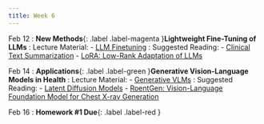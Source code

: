 ```yaml
---
title: Week 6
---
```


Feb 12
: **New Methods**{: .label .label-magenta }**Lightweight Fine-Tuning of LLMs**
: Lecture Material: 
    - [LLM Finetuning](../assets/lectures/L10_finetuning.pdf)
: Suggested Reading: 
    - [Clinical Text Summarization](https://arxiv.org/abs/2309.07430)
    - [LoRA: Low-Rank Adaptation of LLMs](https://arxiv.org/abs/2106.09685)

Feb 14
: **Applications**{: .label .label-green }**Generative Vision-Language Models in Health**
: Lecture Material: 
    - [Generative VLMs](../assets/lectures/L11_generativeVLM.pptx)
: Suggested Reading: 
    - [Latent Diffusion Models](https://arxiv.org/abs/2112.10752)
    - [RoentGen: Vision-Language Foundation Model for Chest X-ray Generation](https://arxiv.org/abs/2211.12737)

Feb 16
: **Homework #1 Due**{: .label .label-red }
